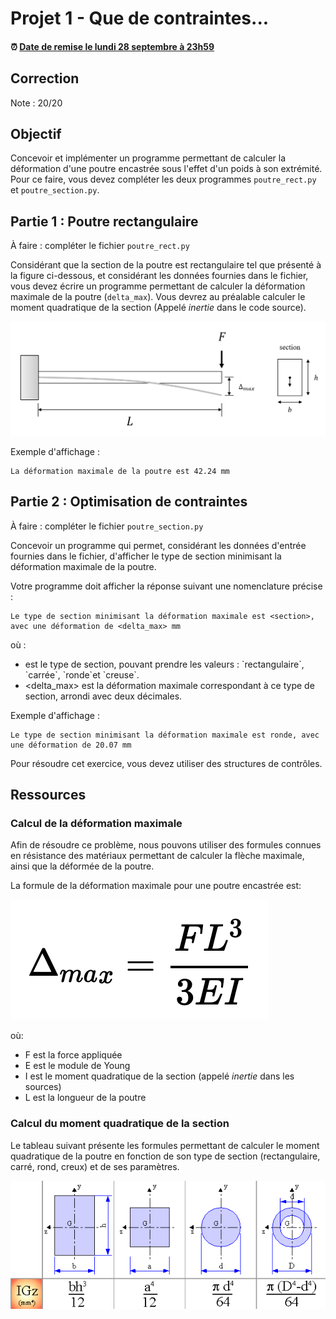 # Projet 1 - Que de contraintes...

<!--- Changer la date de remise en modifiant le URL--->
#### :alarm_clock: [Date de remise le lundi 28 septembre à 23h59](https://www.timeanddate.com/countdown/generic?iso=20200928T2359&p0=165&msg=Remise&font=cursive&csz=1#)

## Correction
Note : 20/20

## Objectif
Concevoir et implémenter un programme permettant de calculer la déformation d'une poutre encastrée sous l'effet d'un poids à son extrémité.
Pour ce faire, vous devez compléter les deux programmes `poutre_rect.py` et `poutre_section.py`.

## Partie 1 : Poutre rectangulaire
À faire : compléter le fichier `poutre_rect.py`

Considérant que la section de la poutre est rectangulaire tel que présenté à la figure ci-dessous, et considérant les données fournies dans le fichier, vous devez écrire un programme permettant de calculer la déformation maximale de la poutre (`delta_max`). Vous devrez au préalable calculer le moment quadratique de la section (Appelé *inertie* dans le code source).

![Poutre encastrée](data/poutre_section.png)

Exemple d'affichage :
```
La déformation maximale de la poutre est 42.24 mm
```

## Partie 2 : Optimisation de contraintes
À faire : compléter le fichier `poutre_section.py`

Concevoir un programme qui permet, considérant les données d'entrée fournies dans le fichier, d'afficher le type de section minimisant la déformation maximale de la poutre.

Votre programme doit afficher la réponse suivant une nomenclature précise :
```
Le type de section minimisant la déformation maximale est <section>, avec une déformation de <delta_max> mm
```
où :
- <section> est le type de section, pouvant prendre les valeurs : `rectangulaire`, `carrée`, `ronde`et `creuse`.
- <delta_max> est la déformation maximale correspondant à ce type de section, arrondi avec deux décimales.

Exemple d'affichage :

```
Le type de section minimisant la déformation maximale est ronde, avec une déformation de 20.07 mm
```

Pour résoudre cet exercice, vous devez utiliser des structures de contrôles.

## Ressources
### Calcul de la déformation maximale
Afin de résoudre ce problème, nous pouvons utiliser des formules connues en résistance des matériaux permettant de calculer la flèche maximale, ainsi que la déformée de la poutre.

La formule de la déformation maximale pour une poutre encastrée est:

![Equation](data/equation.png)

où:

- F est la force appliquée 
- E est le module de Young
- I est le moment quadratique de la section (appelé *inertie* dans les sources)
- L est la longueur de la poutre

### Calcul du moment quadratique de la section

Le tableau suivant présente les formules permettant de calculer le moment quadratique de la poutre en fonction de son type de section (rectangulaire, carré, rond, creux) et de ses paramètres.

![Formules de section](data/formules_sections.png)
